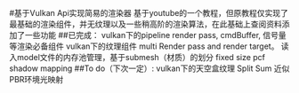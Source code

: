 #基于Vulkan Api实现简易的渲染器
基于youtube的一个教程，但原教程仅实现了最基础的渲染组件，并无纹理以及一些稍高阶的渲染算法，在此基础上查阅资料添加了一些功能
##已完成：
vulkan下的pipeline render pass, cmdBuffer, 信号量等渲染必备组件
vulkan下的纹理组件
multi Render pass and render target。
读入model文件的内存池管理，基于submesh（材质）的划分
fixed size pcf shadow mapping
##To do（下次一定）:
vulkan下的天空盒纹理
Split Sum 近似PBR环境光映射
